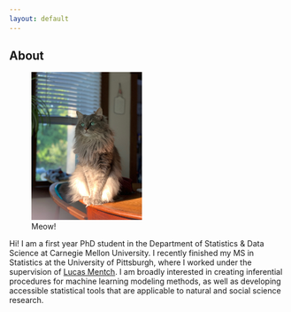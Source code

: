 ```yaml
---
layout: default
---
```


## About

<figure>
    <img src='IMG_0487.jpeg' alt='missing' width='200' title='This is my cat!' />
    <figcaption>Meow!</figcaption> 
</figure>

Hi! I am a first year PhD student in the Department of Statistics & Data Science at Carnegie Mellon University. I recently finished my MS in Statistics at the University of Pittsburgh, where I worked under the supervision of [Lucas Mentch](http://lucasmentch.com/index.html). I am broadly interested in creating inferential procedures for machine learning modeling methods, as well as developing accessible statistical tools that are applicable to natural and social science research. 